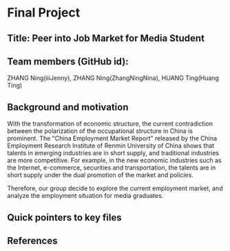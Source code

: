 # Final Project 
## Title: Peer into Job Market for Media Student

## Team members (GitHub id): 
ZHANG Ning(iiiJenny), ZHANG Ning(ZhangNingNina), HUANG Ting(Huang Ting)

## Background and motivation
With the transformation of economic structure, the current contradiction between the polarization of the occupational structure in China is prominent. The "China Employment Market Report" released by the China Employment Research Institute of Renmin University of China shows that talents in emerging industries are in short supply, and traditional industries are more competitive. For example, in the new economic industries such as the Internet, e-commerce, securities and transportation, the talents are in short supply under the dual promotion of the market and policies.

Therefore, our group decide to explore the current employment market, and analyze the employment situation for media graduates.

## Quick pointers to key files

## References